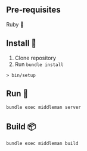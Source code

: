 ## Pre-requisites

Ruby 🔧

## Install 🔧

1. Clone repository
2. Run `bundle install`

```
> bin/setup
```

## Run 🏃

`bundle exec middleman server`

## Build 📦

`bundle exec middleman build`
